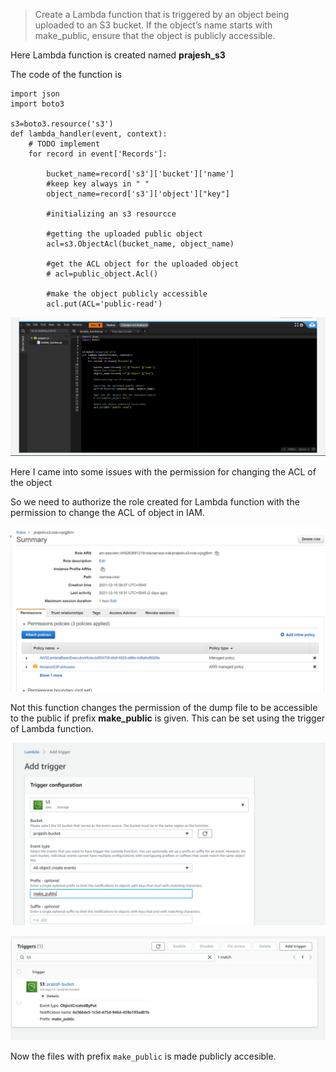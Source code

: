 > Create a Lambda function that is triggered by an object being uploaded to an S3 bucket. If the object’s name starts with make_public, ensure that the object is publicly accessible.

Here Lambda function is created named **prajesh_s3**

The code of the function is 

```
import json
import boto3

s3=boto3.resource('s3')
def lambda_handler(event, context):
    # TODO implement
    for record in event['Records']:
            
        bucket_name=record['s3']['bucket']['name']
        #keep key always in " "
        object_name=record['s3']['object']["key"]
        
        #initializing an s3 resourcce
        
        #getting the uploaded public object
        acl=s3.ObjectAcl(bucket_name, object_name)
        
        #get the ACL object for the uploaded object
        # acl=public_object.Acl()
        
        #make the object publicly accessible
        acl.put(ACL='public-read')
```

![code](screenshots/Screenshot%202021-12-18%20015707.png)

Here I came into some issues with the permission for changing the ACL of the object

So we need to authorize the role created for Lambda function with the permission to change the ACL of object in IAM.

![Permission](screenshots/permission.png)


Not this function changes the permission of the dump file to be accessible to the public if prefix **make_public** is given. This can be set using the trigger of Lambda function.


![Trigger](screenshots/trigger.png)

![Trigger2](screenshots/trigger2.png)

Now the files with prefix ```make_public``` is made publicly accesible.
